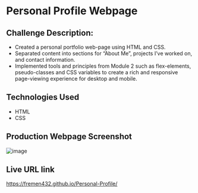 # Personal Profile Webpage

## Challenge Description:
* Created a personal portfolio web-page using HTML and CSS.
* Separated content into sections for “About Me”, projects I’ve worked on, and contact information.
* Implemented tools and principles from Module 2 such as flex-elements, pseudo-classes and CSS variables to create a rich and responsive page-viewing experience for desktop and mobile.

## Technologies Used
* HTML  
* CSS

## Production Webpage Screenshot
![image](https://user-images.githubusercontent.com/87861603/130388844-be860c5a-c0bf-42b5-af52-ace43e1c7472.png)

## Live URL link
https://fremen432.github.io/Personal-Profile/
